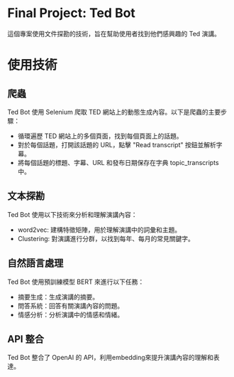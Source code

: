 # Final Project: Ted Bot

這個專案使用文件探勘的技術，旨在幫助使用者找到他們感興趣的 Ted 演講。

# 使用技術

## 爬蟲

Ted Bot 使用 Selenium 爬取 TED 網站上的動態生成內容。以下是爬蟲的主要步驟：

 - 循環遍歷 TED 網站上的多個頁面，找到每個頁面上的話題。
 - 對於每個話題，打開該話題的 URL，點擊 "Read transcript" 按鈕並解析字幕。
 - 將每個話題的標題、字幕、URL 和發布日期保存在字典 topic_transcripts 中。

## 文本探勘
Ted Bot 使用以下技術來分析和理解演講內容：

 - word2vec: 建構特徵矩陣，用於理解演講中的詞彙和主題。
 - Clustering: 對演講進行分群，以找到每年、每月的常見關鍵字。

## 自然語言處理
Ted Bot 使用預訓練模型 BERT 來進行以下任務：
 - 摘要生成：生成演講的摘要。
 - 問答系統：回答有關演講內容的問題。
 - 情感分析：分析演講中的情感和情緒。
## API 整合
Ted Bot 整合了 OpenAI 的 API，利用embedding來提升演講內容的理解和表達。

